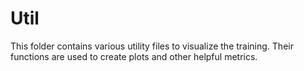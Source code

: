 # Util
This folder contains various utility files to visualize the training. Their functions are used to create plots and other helpful metrics.